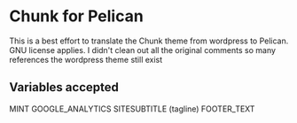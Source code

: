 # Chunk for Pelican #

This is a best effort to translate the Chunk theme from wordpress to Pelican.
GNU license applies.
I didn't clean out all the original comments so many references the wordpress theme still exist


## Variables accepted ##
MINT
GOOGLE_ANALYTICS
SITESUBTITLE (tagline)
FOOTER_TEXT
